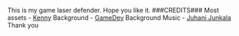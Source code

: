 This is my game laser defender. Hope you like it.
###CREDITS###
Most assets - [Kenny](kenney.nl)
Background - [GameDev](gamedev.tv)
Background Music - [Juhani Junkala](https://opengameart.org/content/5-chiptunes-action)
Thank you
